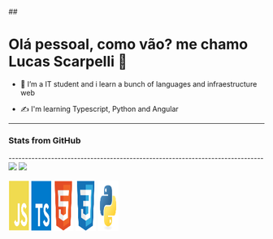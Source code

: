 ##<h1>Olá pessoal, como vão? me chamo Lucas Scarpelli 👋</h1>


- 🌱 I’m a IT student and i learn a bunch of languages and infraestructure web</p>
- ✍ I'm learning Typescript, Python and Angular
--------------------------------------------------------------------------------
<div>
  <h3>Stats from GitHub</h3>
  ------------------------------------------------------------------------------
  <a>
    <img height="180cm" src="https://github-readme-stats.vercel.app/api?username=malaco776&show_icons=true&theme=radical"/>
    <img height="200cm" src="https://github-readme-stats.vercel.app/api/top-langs/?username=malaco776&layout=donut-vertical"/>
 </a>
</div>

<div style="display: inline_block"><br>
  <img align="center" alt="-Js" height="100" width="40" src="https://raw.githubusercontent.com/devicons/devicon/master/icons/javascript/javascript-plain.svg">
  <img align="center" alt="-Ts" height="100" width="40" src="https://raw.githubusercontent.com/devicons/devicon/master/icons/typescript/typescript-plain.svg">
  <img align="center" alt="-HTML" height="100" width="40" src="https://raw.githubusercontent.com/devicons/devicon/master/icons/html5/html5-original.svg">
  <img align="center" alt="CSS" height="100" width="40" src="https://raw.githubusercontent.com/devicons/devicon/master/icons/css3/css3-original.svg">
  <img align="center" alt="Python" height="100" width="40" src="https://raw.githubusercontent.com/devicons/devicon/master/icons/python/python-original.svg">
</div>
